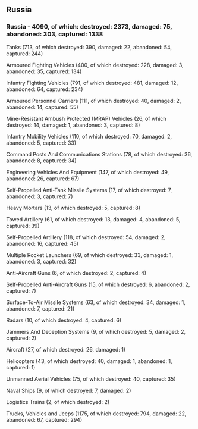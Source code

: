 
 
 ## Russia
 
 ### Russia - 4090, of which: destroyed: 2373, damaged: 75, abandoned: 303, captured: 1338

 

 

 Tanks (713, of which destroyed: 390, damaged: 22, abandoned: 54, captured: 244)

 Armoured Fighting Vehicles (400, of which destroyed: 228, damaged: 3, abandoned: 35, captured: 134)

 Infantry Fighting Vehicles (791, of which destroyed: 481, damaged: 12, abandoned: 64, captured: 234)

 Armoured Personnel Carriers (111, of which destroyed: 40, damaged: 2, abandoned: 14, captured: 55)

 Mine-Resistant Ambush Protected (MRAP) Vehicles (26, of which destroyed: 14, damaged: 1, abandoned: 3, captured: 8)

 Infantry Mobility Vehicles (110, of which destroyed: 70, damaged: 2, abandoned: 5, captured: 33)

 Command Posts And Communications Stations (78, of which destroyed: 36, abandoned: 8, captured: 34)

 Engineering Vehicles And Equipment (147, of which destroyed: 49, abandoned: 26, captured: 67)

 Self-Propelled Anti-Tank Missile Systems (17, of which destroyed: 7, abandoned: 3, captured: 7)

 Heavy Mortars (13, of which destroyed: 5, captured: 8)

 Towed Artillery (61, of which destroyed: 13, damaged: 4, abandoned: 5, captured: 39)

 Self-Propelled Artillery (118, of which destroyed: 54, damaged: 2, abandoned: 16, captured: 45)

 Multiple Rocket Launchers (69, of which destroyed: 33, damaged: 1, abandoned: 3, captured: 32)

 Anti-Aircraft Guns (6, of which destroyed: 2, captured: 4)

 Self-Propelled Anti-Aircraft Guns (15, of which destroyed: 6, abandoned: 2, captured: 7)

 Surface-To-Air Missile Systems (63, of which destroyed: 34, damaged: 1, abandoned: 7, captured: 21)

 Radars (10, of which destroyed: 4, captured: 6)

 Jammers And Deception Systems (9, of which destroyed: 5, damaged: 2, captured: 2)

 Aircraft (27, of which destroyed: 26, damaged: 1)

 Helicopters (43, of which destroyed: 40, damaged: 1, abandoned: 1, captured: 1)

 Unmanned Aerial Vehicles (75, of which destroyed: 40, captured: 35)

 Naval Ships (9, of which destroyed: 7, damaged: 2)

 Logistics Trains (2, of which destroyed: 2)

 Trucks, Vehicles and Jeeps (1175, of which destroyed: 794, damaged: 22, abandoned: 67, captured: 294)

